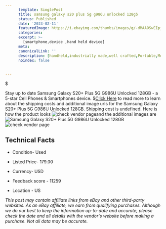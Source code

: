 ```yaml
---
      template: SinglePost
      title: samsung galaxy s20 plus 5g g986u unlocked 128gb
      status: Published
      date: '2023-02-11'
      featuredImage: https://i.ebayimg.com/thumbs/images/g/-dMAAOSwEIpjPWyW/s-l225.jpg
      categories: 
      excerpt: >-
        [smartphone,device ,hand held device]
      meta:
      canonicalLink: ''
      description: [handheld,industrially made,well crafted,Portable,Mobile,Compact,Convenient,Lightweight,Maneuverable,Man-portable,Miniature,Carriable,Hand-held,Light,Holdable,Transportable,Mobile device,Pocket-sized,On-the-go,Wireless,Cordless,Compact size,Convenient size, smartphone,device ,hand held device]
      noindex: false
      
        
---
```

$

Stay up to date Samsung Galaxy S20+ Plus 5G G986U Unlocked 128GB - a 5-star Cell Phones & Smartphones device.
$[Click Here](https://www.ebay.com/itm/334582858558?hash=item4de6b1433e%3Ag%3A-dMAAOSwEIpjPWyW&mkevt=1&mkcid=1&mkrid=711-53200-19255-0&campid=%253CePNCampaignId%253E&customid=%253CreferenceId%253E&toolid=10049) to read more to learn about the shipping costs and additional image urls for the Samsung Galaxy S20+ Plus 5G G986U Unlocked 128GB. Shipping cost is undefined. Here is how the product looks ![check vendor page](https://i.ebayimg.com/thumbs/images/g/-dMAAOSwEIpjPWyW/s-l225.jpg)and the additional images are![Samsung Galaxy S20+ Plus 5G G986U Unlocked 128GB](https://i.ebayimg.com/images/g/-dMAAOSwEIpjPWyW/s-l1200.jpg)![check vendor page](https://origin-galleryplus.ebayimg.com/ws/web/334582858558_2_0_1/225x225.jpg,https://origin-galleryplus.ebayimg.com/ws/web/334582858558_3_0_1/225x225.jpg,https://origin-galleryplus.ebayimg.com/ws/web/334582858558_4_0_1/225x225.jpg,https://origin-galleryplus.ebayimg.com/ws/web/334582858558_5_0_1/225x225.jpg,https://origin-galleryplus.ebayimg.com/ws/web/334582858558_6_0_1/225x225.jpg,https://origin-galleryplus.ebayimg.com/ws/web/334582858558_7_0_1/225x225.jpg,https://origin-galleryplus.ebayimg.com/ws/web/334582858558_8_0_1/225x225.jpg,https://origin-galleryplus.ebayimg.com/ws/web/334582858558_9_0_1/225x225.jpg)



 ## Technical Facts 



     
      

 - Condition- Used 


      

 - Listed Price- 179.00 


      

 - Currency- USD 


      

 - Feedback score - 11259 


      

 - Location - US 


      
      

 *_This post may contain affiliate links from eBay and other third-party websites. As an eBay affiliate, we earn from qualifying purchases. Although we do our best to keep the information up-to-date and accurate, please check the date and all details with the vendor's website before making a purchase. Not all data may be accurate._*






